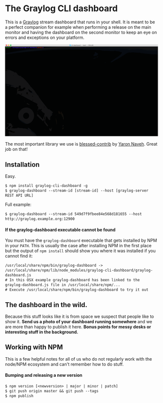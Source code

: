 # The Graylog CLI dashboard

This is a [Graylog](http://www.graylog.org/) stream dashboard that runs in your shell. It is meant to be a perfect companion for example
when performing a release on the main monitor and having the dashboard on the second monitor to keep an eye on errors and exceptions on
your platform.

![screencast](screencast.gif)

The most important library we use is [blessed-contrib](https://github.com/yaronn/blessed-contrib)
by [Yaron Naveh](https://twitter.com/YaronNaveh). Great job on that!

## Installation

Easy.

    $ npm install graylog-cli-dashboard -g
    $ graylog-dashboard --stream-id [stream-id] --host [graylog-server REST API URL]

Full example:

    $ graylog-dashboard --stream-id 549d7f9fbee84e568d181655 --host http://graylog.example.org:12900

#### If the graylog-dashboard executable cannot be found

You must have the `graylog-dashboard` executable that gets installed by NPM in your `PATH`. This is usually the case after installing
NPM in the first place but the output of `npm install` should show you where it was installed if you cannot find it:

    /usr/local/share/npm/bin/graylog-dashboard -> /usr/local/share/npm/lib/node_modules/graylog-cli-dashboard/graylog-dashboard.js
    # In this OSX example graylog-dashboard has been linked to the graylog-dashboard.js file in /usr/local/share/npm/...
    # Execute /usr/local/share/npm/bin/graylog-dashboard to try it out

## The dashboard in the wild.

Because this stuff looks like it is from space we suspect that people like to show it. **Send us a photo of your dashboard running somewhere**
and we are more than happy to publish it here. **Bonus points for messy desks or interesting stuff in the background.**

## Working with NPM

This is a few helpful notes for all of us who do not regularly work with the node/NPM ecosystem and can't remember how to do stuff.

#### Bumping and releasing a new version

    $ npm version [<newversion> | major | minor | patch]
    $ git push origin master && git push --tags
    $ npm publish